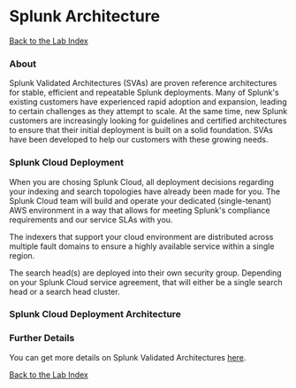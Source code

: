 # Splunk Architecture
  
[Back to the Lab Index](../README.md#get-shirt-hot-with-splunk)
  
### About
Splunk Validated Architectures (SVAs) are proven reference architectures for stable, efficient and repeatable Splunk deployments. Many of Splunk's existing customers have experienced rapid adoption and expansion, leading to certain challenges as they attempt to scale. At the same time, new Splunk customers are increasingly looking for guidelines and certified architectures to ensure that their initial deployment is built on a solid foundation. SVAs have been developed to help our customers with these growing needs.  
  
### Splunk Cloud Deployment
When you are chosing Splunk Cloud, all deployment decisions regarding your indexing and search topologies have already been made for you. The Splunk Cloud team will build and operate your dedicated (single-tenant) AWS environment in a way that allows for meeting Splunk's compliance
requirements and our service SLAs with you.   
  
The indexers that support your cloud environment are distributed across multiple fault domains to ensure a
highly available service within a single region.  
  
The search head(s) are deployed into their own security group. Depending on your Splunk Cloud service agreement, that will either be a single search head or a search head cluster.  
  
### Splunk Cloud Deployment Architecture
  
  
### Further Details
You can get more details on Splunk Validated Architectures [here](https://www.splunk.com/pdfs/technical-briefs/splunk-validated-architectures.pdf).
  
[Back to the Lab Index](../README.md#get-shirt-hot-with-splunk)
  

